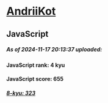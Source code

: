 # [AndriiKot](https://www.codewars.com/users/AndriiKot) 
## JavaScript
##### As of 2024-11-17 20:13:37 uploaded:
#### JavaScript rank: 4 kyu
#### JavaScript score: 655
##### [8-kyu: 323](https://github.com/AndriiKot/JavaScript__CodeWars/tree/main/kyu-8)
